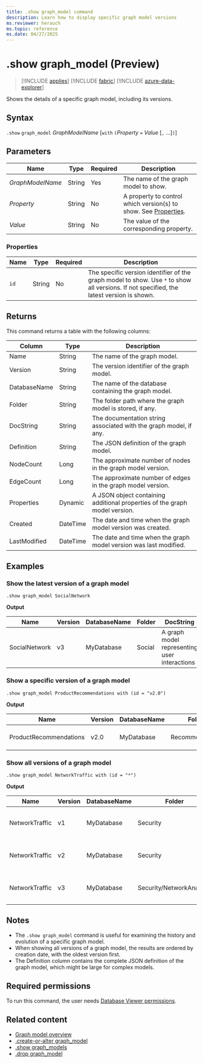 ```yaml
---
title: .show graph_model command
description: Learn how to display specific graph model versions
ms.reviewer: herauch
ms.topic: reference
ms.date: 04/27/2025
---
```


# .show graph_model (Preview)

> [!INCLUDE [applies](../../includes/applies-to-version/applies.md)] [!INCLUDE [fabric](../../includes/applies-to-version/fabric.md)] [!INCLUDE [azure-data-explorer](../../includes/applies-to-version/azure-data-explorer.md)]

Shows the details of a specific graph model, including its versions.

## Syntax

`.show` `graph_model` *GraphModelName* [`with` `(`*Property* `=` *Value* [`,` ...]`)`]

## Parameters

|Name|Type|Required|Description|
|--|--|--|--|
|*GraphModelName*|String|Yes|The name of the graph model to show.|
|*Property*|String|No|A property to control which version(s) to show. See [Properties](#properties).|
|*Value*|String|No|The value of the corresponding property.|

### Properties

|Name|Type|Required|Description|
|--|--|--|--|
|`id`|String|No|The specific version identifier of the graph model to show. Use `*` to show all versions. If not specified, the latest version is shown.|

## Returns

This command returns a table with the following columns:

|Column|Type|Description|
|--|--|--|
|Name|String|The name of the graph model.|
|Version|String|The version identifier of the graph model.|
|DatabaseName|String|The name of the database containing the graph model.|
|Folder|String|The folder path where the graph model is stored, if any.|
|DocString|String|The documentation string associated with the graph model, if any.|
|Definition|String|The JSON definition of the graph model.|
|NodeCount|Long|The approximate number of nodes in the graph model version.|
|EdgeCount|Long|The approximate number of edges in the graph model version.|
|Properties|Dynamic|A JSON object containing additional properties of the graph model version.|
|Created|DateTime|The date and time when the graph model version was created.|
|LastModified|DateTime|The date and time when the graph model version was last modified.|

## Examples

### Show the latest version of a graph model

```kusto
.show graph_model SocialNetwork
```

**Output**

|Name|Version|DatabaseName|Folder|DocString|Definition|NodeCount|EdgeCount|Properties|Created|LastModified|
|---|---|---|---|---|---|---|---|---|---|---|
|SocialNetwork|v3|MyDatabase|Social|A graph model representing user interactions|{...}|15426|67845|{"autoRefresh":"Weekly"}|2025-04-23T14:32:18Z|2025-04-23T14:32:18Z|

### Show a specific version of a graph model

```kusto
.show graph_model ProductRecommendations with (id = "v2.0")
```

**Output**

|Name|Version|DatabaseName|Folder|DocString|Definition|NodeCount|EdgeCount|Properties|Created|LastModified|
|---|---|---|---|---|---|---|---|---|---|---|
|ProductRecommendations|v2.0|MyDatabase|Recommendations|Product purchase relationships|{...}|7254|35281|{"autoRefresh":"Daily"}|2025-04-15T09:45:12Z|2025-04-15T09:45:12Z|

### Show all versions of a graph model

```kusto
.show graph_model NetworkTraffic with (id = "*")
```

**Output**

|Name|Version|DatabaseName|Folder|DocString|Definition|NodeCount|EdgeCount|Properties|Created|LastModified|
|---|---|---|---|---|---|---|---|---|---|---|
|NetworkTraffic|v1|MyDatabase|Security|Network traffic analysis graph|{...}|1542|8947|{"autoRefresh":"Hourly"}|2025-03-10T13:24:56Z|2025-03-10T13:24:56Z|
|NetworkTraffic|v2|MyDatabase|Security|Network traffic analysis graph|{...}|2354|12458|{"autoRefresh":"Hourly"}|2025-03-25T10:15:22Z|2025-03-25T10:15:22Z|
|NetworkTraffic|v3|MyDatabase|Security/NetworkAnalysis|Enhanced network traffic analysis|{...}|3128|18754|{"autoRefresh":"Hourly"}|2025-04-12T15:42:18Z|2025-04-12T15:42:18Z|

## Notes

- The `.show graph_model` command is useful for examining the history and evolution of a specific graph model.
- When showing all versions of a graph model, the results are ordered by creation date, with the oldest version first.
- The Definition column contains the complete JSON definition of the graph model, which might be large for complex models.

## Required permissions

To run this command, the user needs [Database Viewer permissions](../../management/access-control/role-based-access-control.md).

## Related content

* [Graph model overview](graph-model-overview.md)
* [.create-or-alter graph_model](graph-model-create-or-alter.md)
* [.show graph_models](graph-models-show.md)
* [.drop graph_model](graph-model-drop.md)